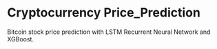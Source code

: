 # Cryptocurrency Price_Prediction
Bitcoin stock price prediction with LSTM Recurrent Neural Network and XGBoost.
